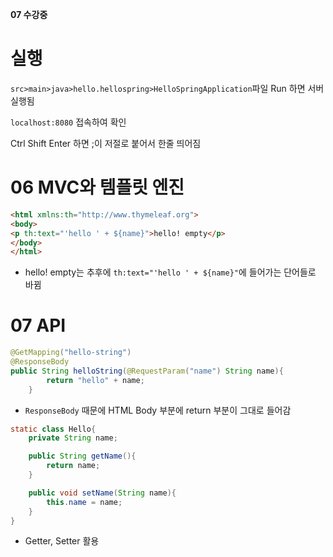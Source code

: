**07 수강중**

# 실행

`src>main>java>hello.hellospring>HelloSpringApplication`파일 Run 하면 서버 실행됨

`localhost:8080` 접속하여 확인

Ctrl Shift Enter 하면 ;이 저절로 붙어서 한줄 띄어짐



# 06 MVC와 템플릿 엔진

```html
<html xmlns:th="http://www.thymeleaf.org">
<body>
<p th:text="'hello ' + ${name}">hello! empty</p>
</body>
</html>
```

* hello! empty는 추후에 `th:text="'hello ' + ${name}"`에 들어가는 단어들로 바뀜



# 07 API

```java
@GetMapping("hello-string")
@ResponseBody
public String helloString(@RequestParam("name") String name){
        return "hello" + name;
    }
```

* `ResponseBody` 때문에 HTML Body 부분에 return 부분이 그대로 들어감



```java
static class Hello{
    private String name;

    public String getName(){
        return name;
    }

    public void setName(String name){
        this.name = name;
    }
}
```

* Getter, Setter 활용